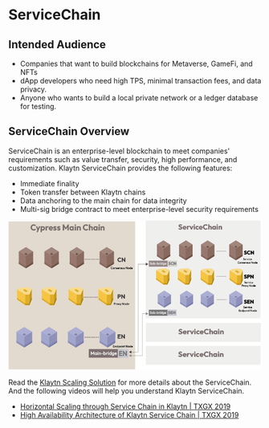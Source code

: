 # ServiceChain <a id="service-chain"></a>

## Intended Audience <a id="intended-audience"></a>

- Companies that want to build blockchains for Metaverse, GameFi, and NFTs
- dApp developers who need high TPS, minimal transaction fees, and data privacy.
- Anyone who wants to build a local private network or a ledger database for testing.

## ServiceChain Overview <a id="service-chain-overview"></a>

ServiceChain is an enterprise-level blockchain to meet companies' requirements such as value transfer, security, high performance, and customization. Klaytn ServiceChain provides the following features:

- Immediate finality
- Token transfer between Klaytn chains
- Data anchoring to the main chain for data integrity
- Multi-sig bridge contract to meet enterprise-level security requirements

![](../images/sc-overview.png)


Read the [Klaytn Scaling Solution](../../../../klaytn/scaling-solutions.md) for more details about the ServiceChain. And the following videos will help you understand Klaytn ServiceChain.

- [Horizontal Scaling through Service Chain in Klaytn | TXGX 2019](https://www.youtube.com/watch?v=8yQc5FQysJc)
- [High Availability Architecture of Klaytn Service Chain | TXGX 2019](https://www.youtube.com/watch?v=HcdhWtXPuR0)
